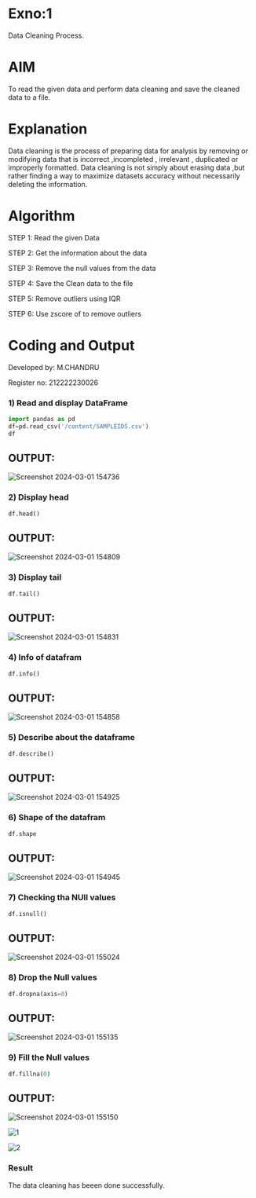 # Exno:1
Data Cleaning Process.

# AIM
To read the given data and perform data cleaning and save the cleaned data to a file.

# Explanation
Data cleaning is the process of preparing data for analysis by removing or modifying data that is incorrect ,incompleted , irrelevant , duplicated or improperly formatted. Data cleaning is not simply about erasing data ,but rather finding a way to maximize datasets accuracy without necessarily deleting the information.

# Algorithm
STEP 1: Read the given Data

STEP 2: Get the information about the data

STEP 3: Remove the null values from the data

STEP 4: Save the Clean data to the file

STEP 5: Remove outliers using IQR

STEP 6: Use zscore of to remove outliers

# Coding and Output

Developed by: M.CHANDRU

Register no: 212222230026

### 1) Read and display DataFrame
```python
import pandas as pd
df=pd.read_csv('/content/SAMPLEIDS.csv')
df
```
## OUTPUT:

![Screenshot 2024-03-01 154736](https://github.com/chandrumathiyazhagan/exno1/assets/119393023/4e49fcac-4e45-4609-9919-6efd2045f70d)
### 2) Display head
```python
df.head()
```
## OUTPUT:

![Screenshot 2024-03-01 154809](https://github.com/chandrumathiyazhagan/exno1/assets/119393023/756af652-2e9c-4f75-8f04-7087b30789b4)
### 3) Display tail
```python
df.tail()
```
## OUTPUT:

![Screenshot 2024-03-01 154831](https://github.com/chandrumathiyazhagan/exno1/assets/119393023/9b2316aa-b545-4a89-9731-3fe81b08f273)
### 4) Info of datafram
```python
df.info()
```
## OUTPUT:

![Screenshot 2024-03-01 154858](https://github.com/chandrumathiyazhagan/exno1/assets/119393023/4b6c1206-0fb6-4ab6-8b0d-b71d9301d31e)
### 5) Describe about the dataframe
```python
df.describe()
```
## OUTPUT:

![Screenshot 2024-03-01 154925](https://github.com/chandrumathiyazhagan/exno1/assets/119393023/8c9def69-0199-4ebf-9365-ffc999b7f340)
### 6) Shape of the datafram
```python
df.shape
```
## OUTPUT:

![Screenshot 2024-03-01 154945](https://github.com/chandrumathiyazhagan/exno1/assets/119393023/b138cb78-9d96-43a0-939f-fddfb85f83d0)
### 7) Checking tha NUll values
```python
df.isnull()
```
## OUTPUT:

![Screenshot 2024-03-01 155024](https://github.com/chandrumathiyazhagan/exno1/assets/119393023/0fe6f2f1-4bca-4727-a239-a54eb6b37d07)
### 8) Drop the Null values
```python
df.dropna(axis=0)
```
## OUTPUT:

![Screenshot 2024-03-01 155135](https://github.com/chandrumathiyazhagan/exno1/assets/119393023/bd430e52-ca9c-4d1f-a03b-1a0778e27e6f)
### 9) Fill the Null values
```python
df.fillna(0)
```
## OUTPUT:

![Screenshot 2024-03-01 155150](https://github.com/chandrumathiyazhagan/exno1/assets/119393023/582708d0-abc7-4c18-8c89-5698d2b80ef3)

![1](https://github.com/chandrumathiyazhagan/exno1/assets/119393023/647a6dad-37f3-4b12-81de-1dd0cafb2c6f)

![2](https://github.com/chandrumathiyazhagan/exno1/assets/119393023/afafb5e5-ef43-40c7-83a2-37bcee3bfb2c)

### Result

The data cleaning has beeen done successfully.
